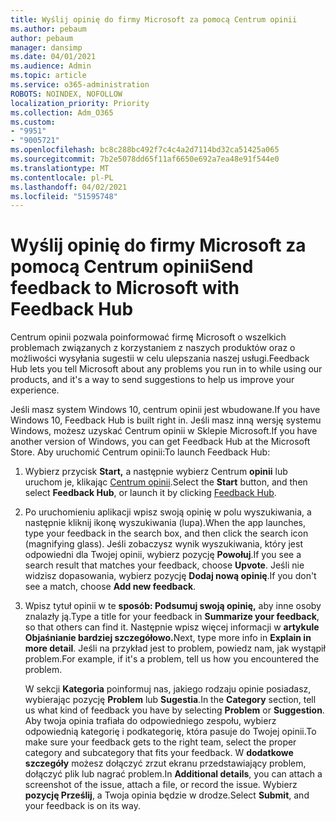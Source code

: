 ```yaml
---
title: Wyślij opinię do firmy Microsoft za pomocą Centrum opinii
ms.author: pebaum
author: pebaum
manager: dansimp
ms.date: 04/01/2021
ms.audience: Admin
ms.topic: article
ms.service: o365-administration
ROBOTS: NOINDEX, NOFOLLOW
localization_priority: Priority
ms.collection: Adm_O365
ms.custom:
- "9951"
- "9005721"
ms.openlocfilehash: bc8c288bc492f7c4c4a2d7114bd32ca51425a065
ms.sourcegitcommit: 7b2e5078dd65f11af6650e692a7ea48e91f544e0
ms.translationtype: MT
ms.contentlocale: pl-PL
ms.lasthandoff: 04/02/2021
ms.locfileid: "51595748"
---
```

# <a name="send-feedback-to-microsoft-with-feedback-hub"></a><span data-ttu-id="c1d47-102">Wyślij opinię do firmy Microsoft za pomocą Centrum opinii</span><span class="sxs-lookup"><span data-stu-id="c1d47-102">Send feedback to Microsoft with Feedback Hub</span></span>

<span data-ttu-id="c1d47-103">Centrum opinii pozwala poinformować firmę Microsoft o wszelkich problemach związanych z korzystaniem z naszych produktów oraz o możliwości wysyłania sugestii w celu ulepszania naszej usługi.</span><span class="sxs-lookup"><span data-stu-id="c1d47-103">Feedback Hub lets you tell Microsoft about any problems you run in to while using our products, and it's a way to send suggestions to help us improve your experience.</span></span>

<span data-ttu-id="c1d47-104">Jeśli masz system Windows 10, centrum opinii jest wbudowane.</span><span class="sxs-lookup"><span data-stu-id="c1d47-104">If you have Windows 10, Feedback Hub is built right in.</span></span> <span data-ttu-id="c1d47-105">Jeśli masz inną wersję systemu Windows, możesz uzyskać Centrum opinii w Sklepie Microsoft.</span><span class="sxs-lookup"><span data-stu-id="c1d47-105">If you have another version of Windows, you can get Feedback Hub at the Microsoft Store.</span></span> <span data-ttu-id="c1d47-106">Aby uruchomić Centrum opinii:</span><span class="sxs-lookup"><span data-stu-id="c1d47-106">To launch Feedback Hub:</span></span> 

1. <span data-ttu-id="c1d47-107">Wybierz przycisk **Start,** a następnie wybierz Centrum **opinii** lub uruchom je, klikając [Centrum opinii](feedback-hub://).</span><span class="sxs-lookup"><span data-stu-id="c1d47-107">Select the **Start** button, and then select **Feedback Hub**, or launch it by clicking [Feedback Hub](feedback-hub://).</span></span>

1. <span data-ttu-id="c1d47-108">Po uruchomieniu aplikacji wpisz swoją opinię w polu wyszukiwania, a następnie kliknij ikonę wyszukiwania (lupa).</span><span class="sxs-lookup"><span data-stu-id="c1d47-108">When the app launches, type your feedback in the search box, and then click the search icon (magnifying glass).</span></span> <span data-ttu-id="c1d47-109">Jeśli zobaczysz wynik wyszukiwania, który jest odpowiedni dla Twojej opinii, wybierz pozycję **Powołuj**.</span><span class="sxs-lookup"><span data-stu-id="c1d47-109">If you see a search result that matches your feedback, choose **Upvote**.</span></span> <span data-ttu-id="c1d47-110">Jeśli nie widzisz dopasowania, wybierz pozycję **Dodaj nową opinię**.</span><span class="sxs-lookup"><span data-stu-id="c1d47-110">If you don't see a match, choose **Add new feedback**.</span></span>

1. <span data-ttu-id="c1d47-111">Wpisz tytuł opinii w te **sposób: Podsumuj swoją opinię,** aby inne osoby znalazły ją.</span><span class="sxs-lookup"><span data-stu-id="c1d47-111">Type a title for your feedback in **Summarize your feedback**, so that others can find it.</span></span> <span data-ttu-id="c1d47-112">Następnie wpisz więcej informacji w **artykule Objaśnianie bardziej szczegółowo.**</span><span class="sxs-lookup"><span data-stu-id="c1d47-112">Next, type more info in **Explain in more detail**.</span></span> <span data-ttu-id="c1d47-113">Jeśli na przykład jest to problem, powiedz nam, jak wystąpił problem.</span><span class="sxs-lookup"><span data-stu-id="c1d47-113">For example, if it's a problem, tell us how you encountered the problem.</span></span>

    <span data-ttu-id="c1d47-114">W sekcji **Kategoria** poinformuj nas, jakiego rodzaju opinie posiadasz, wybierając pozycję **Problem** lub **Sugestia**.</span><span class="sxs-lookup"><span data-stu-id="c1d47-114">In the **Category** section, tell us what kind of feedback you have by selecting **Problem** or **Suggestion**.</span></span> <span data-ttu-id="c1d47-115">Aby twoja opinia trafiała do odpowiedniego zespołu, wybierz odpowiednią kategorię i podkategorię, która pasuje do Twojej opinii.</span><span class="sxs-lookup"><span data-stu-id="c1d47-115">To make sure your feedback gets to the right team, select the proper category and subcategory that fits your feedback.</span></span> <span data-ttu-id="c1d47-116">W **dodatkowe szczegóły** możesz dołączyć zrzut ekranu przedstawiający problem, dołączyć plik lub nagrać problem.</span><span class="sxs-lookup"><span data-stu-id="c1d47-116">In **Additional details**, you can attach a screenshot of the issue, attach a file, or record the issue.</span></span> <span data-ttu-id="c1d47-117">Wybierz **pozycję Prześlij**, a Twoja opinia będzie w drodze.</span><span class="sxs-lookup"><span data-stu-id="c1d47-117">Select **Submit**, and your feedback is on its way.</span></span>


